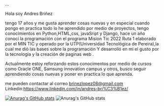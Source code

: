 ...

<!---
andres-brinez/andres-brinez is a ✨ special ✨ repository because its `README.md` (this file) appears on your GitHub profile.
You can click the Preview link to take a look at your chan
--->
Hola  soy Andres Briñez

tengo 17 años y me  gusta aprender  cosas  nuevas  y  en especial cuando pongo en practica  todo lo he aprendido  por medio de  proyectos,
tengo conocimientos  en Python,HTML,css, javaSript y Django, hace  un año conocí la  programación con el programa  Mision Tic  2022 Ruta  1 elaborado por el MIN TIC  y  operado por  la UTP(Universidad Tecnológica de Pereira),la   cual me dió  las  bases sobre  la  programación Y  desarrolló en mi el gusto por  la tecnologia  y  la  creación de  paginas  web .

Actualmente estoy  reforzando estos  conocimentos  por  medio de  cursos como Oracle ONE, Samsung innovation campus y otros, 
busco seguir  aprendiendo cosas  nuevas  y poner  en practica  lo que aprenda.

me  pueden contactar  al correo brinezlopez08@gmail.com
Linkedin:https://www.linkedin.com/in/andres-bri%C3%B1ez/

[![Anurag's GitHub stats](https://github-readme-stats.vercel.app/api?username=andres-brinez)](https://github.com/anuraghazra/github-readme-stats)
![Anurag's GitHub stats](https://github-readme-stats.vercel.app/api?username=anuraghazra&count_private=true)
